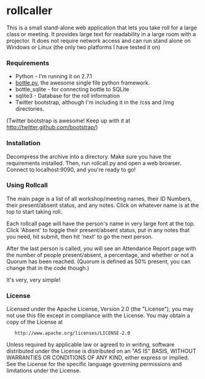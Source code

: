 rollcaller
==========

This is a small stand-alone web application that lets you take roll for a large class or meeting. It provides large text for readability in a large room with a projector. It does not require network access and can run stand alone on Windows or Linux (the only two platforms I have tested it on)


### Requirements

 - Python - I'm running it on 2.7.1
 - [bottle.py](http://bottlepy.org/docs/dev/), the awesome single file python framework.
 - bottle_sqlite - for connecting bottle to SQLite
 - sqlite3 - Database for the roll information
 - Twitter bootstrap, although I'm including it in the /css and /img directories.

(Twitter bootstrap is awesome! Keep up with it at http://twitter.github.com/bootstrap/) 


### Installation

Decompress the archive into a directory. Make sure you have the requirements installed. Then, run rollcall.py and open a web browser. Connect to localhost:9090, and you're ready to go!


### Using Rollcall

The main page is a list of all workshop/meeting names, their ID Numbers, their present/absent status, and any notes. Click on whatever name is at the top to start taking roll. 

Each rollcall page will have the person's name in very large font at the top. Click 'Absent' to toggle their present/absent status, put in any notes that you need, hit submit, then hit 'next' to go the next person.

After the last person is called, you will see an Attendance Report page with the number of people present/absent, a percentage, and whether or not a Quorum has been reached. (Quorum is defined as 50% present, you can change that in the code though.)

It's very, very simple!


### License

   Licensed under the Apache License, Version 2.0 (the "License");
   you may not use this file except in compliance with the License.
   You may obtain a copy of the License at

       http://www.apache.org/licenses/LICENSE-2.0

   Unless required by applicable law or agreed to in writing, software
   distributed under the License is distributed on an "AS IS" BASIS,
   WITHOUT WARRANTIES OR CONDITIONS OF ANY KIND, either express or implied.
   See the License for the specific language governing permissions and
   limitations under the License.
